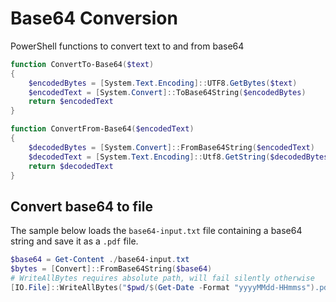 # Base64 Conversion

PowerShell functions to convert text to and from base64

```PowerShell
function ConvertTo-Base64($text)
{
    $encodedBytes = [System.Text.Encoding]::UTF8.GetBytes($text)
    $encodedText = [System.Convert]::ToBase64String($encodedBytes)
    return $encodedText
}

function ConvertFrom-Base64($encodedText)
{
    $decodedBytes = [System.Convert]::FromBase64String($encodedText)
    $decodedText = [System.Text.Encoding]::Utf8.GetString($decodedBytes)
    return $decodedText
}
```

## Convert base64 to file

The sample below loads the `base64-input.txt` file containing a base64 string and save it as a `.pdf` file.

```powershell
$base64 = Get-Content ./base64-input.txt
$bytes = [Convert]::FromBase64String($base64)
# WriteAllBytes requires absolute path, will fail silently otherwise
[IO.File]::WriteAllBytes("$pwd/$(Get-Date -Format "yyyyMMdd-HHmmss").pdf", $bytes)
```